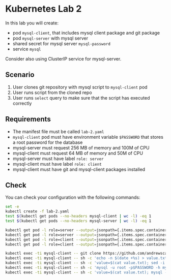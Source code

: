 # Kubernetes Lab 2

In this lab you will create:
 - pod `mysql-client`, that includes mysql client package and git package
 - pod `mysql-server` with mysql server
 - shared secret for mysql server `mysql-password`
 - service `mysql`

Consider also using ClusterIP service for mysql-server.

## Scenario

1. User clones git repository with mysql script to `mysql-client` pod
2. User runs script from the cloned repo
3. User runs `select` query to make sure that the script has executed correctly

## Requirements

- The manifest file must be called `lab-2.yaml`
- `mysql-client` pod must have environment variable `$PASSWORD` that stores a root password for the database
- mysql-server must request 256 MB of memory and 100M of CPU
- mysql-client must request 64 MB of memory and 50M of CPU
- mysql-server must have label `role: server`
- mysql-client must have label `role: client`
- mysql-client must have git and mysql-client packages installed

## Check

You can check your configuration with the following commands:

```bash
set -e
kubectl create -f lab-2.yaml
test $(kubectl get pods --no-headers mysql-client | wc -l) -eq 1
test $(kubectl get pods --no-headers mysql-server | wc -l) -eq 1

kubectl get pod -l role=server --output=jsonpath={.items.spec.containers[].resources.requests.cpu}
kubectl get pod -l role=server --output=jsonpath={.items.spec.containers[].resources.requests.memory}
kubectl get pod -l role=client --output=jsonpath={.items.spec.containers[].resources.requests.cpu}
kubectl get pod -l role=client --output=jsonpath={.items.spec.containers[].resources.requests.memory}

kubectl exec -ti mysql-client -- git clone https://github.com/andrewscat/kubelab.git kubelab
kubectl exec -ti mysql-client -- sh -c 'echo -n $(date +%s) > value.txt'
kubectl exec -ti mysql-client -- sh -c 'value=$(cat value.txt); sed -i "s/RANDOM_VALUE/${value}/" kubelab/lab-2/script.sql'
kubectl exec -ti mysql-client -- sh -c 'mysql -u root -p$PASSWORD -h mysql < kubelab/lab-2/script.sql'
kubectl exec -ti mysql-client -- sh -c 'value=$(cat value.txt); mysql -u root -p$PASSWORD -h mysql LAB -sN -r -e "SELECT kubeval FROM Kubelab" | grep $value'
```
